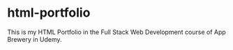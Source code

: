 # html-portfolio
This is my HTML Portfolio in the Full Stack Web Development course of App Brewery in Udemy.

